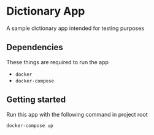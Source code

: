 # Dictionary App
A sample dictionary app intended for testing purposes

## Dependencies
These things are required to run the app
- `docker`
- `docker-compose`

## Getting started
Run this app with the following command in project root
```shell
docker-compose up
```